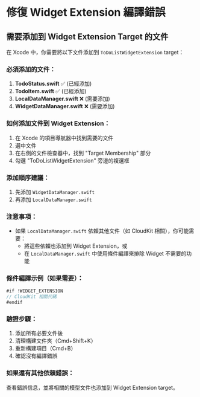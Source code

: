 # 修復 Widget Extension 編譯錯誤

## 需要添加到 Widget Extension Target 的文件

在 Xcode 中，你需要將以下文件添加到 `ToDoListWidgetExtension` target：

### 必須添加的文件：

1. **TodoStatus.swift** ✅ (已經添加)
2. **TodoItem.swift** ✅ (已經添加)
3. **LocalDataManager.swift** ❌ (需要添加)
4. **WidgetDataManager.swift** ❌ (需要添加)

### 如何添加文件到 Widget Extension：

1. 在 Xcode 的項目導航器中找到需要的文件
2. 選中文件
3. 在右側的文件檢查器中，找到 "Target Membership" 部分
4. 勾選 "ToDoListWidgetExtension" 旁邊的複選框

### 添加順序建議：

1. 先添加 `WidgetDataManager.swift`
2. 再添加 `LocalDataManager.swift`

### 注意事項：

- 如果 `LocalDataManager.swift` 依賴其他文件（如 CloudKit 相關），你可能需要：
  - 將這些依賴也添加到 Widget Extension，或
  - 在 `LocalDataManager.swift` 中使用條件編譯來排除 Widget 不需要的功能

### 條件編譯示例（如果需要）：

```swift
#if !WIDGET_EXTENSION
// CloudKit 相關代碼
#endif
```

### 驗證步驟：

1. 添加所有必要文件後
2. 清理構建文件夾（Cmd+Shift+K）
3. 重新構建項目（Cmd+B）
4. 確認沒有編譯錯誤

### 如果還有其他依賴錯誤：

查看錯誤信息，並將相關的模型文件也添加到 Widget Extension target。